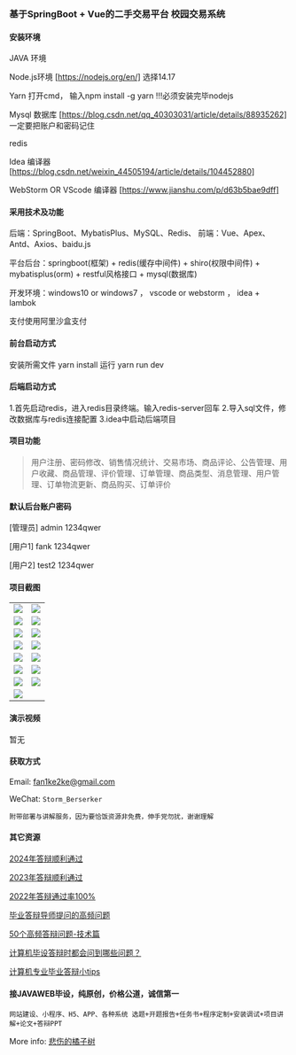 ### 基于SpringBoot + Vue的二手交易平台 校园交易系统


#### 安装环境 

JAVA 环境 

Node.js环境 [https://nodejs.org/en/] 选择14.17

Yarn 打开cmd， 输入npm install -g yarn !!!必须安装完毕nodejs 

Mysql 数据库 [https://blog.csdn.net/qq_40303031/article/details/88935262] 一定要把账户和密码记住

redis

Idea 编译器 [https://blog.csdn.net/weixin_44505194/article/details/104452880]

WebStorm OR VScode 编译器 [https://www.jianshu.com/p/d63b5bae9dff]

#### 采用技术及功能

后端：SpringBoot、MybatisPlus、MySQL、Redis、
前端：Vue、Apex、Antd、Axios、baidu.js

 
平台后台：springboot(框架) + redis(缓存中间件) + shiro(权限中间件) + mybatisplus(orm) + restful风格接口 + mysql(数据库)

开发环境：windows10 or windows7 ， vscode or webstorm ， idea + lambok

支付使用阿里沙盒支付

#### 前台启动方式

安装所需文件 yarn install 
运行 yarn run dev

#### 后端启动方式

1.首先启动redis，进入redis目录终端。输入redis-server回车
2.导入sql文件，修改数据库与redis连接配置
3.idea中启动后端项目

#### 项目功能
> 用户注册、密码修改、销售情况统计、交易市场、商品评论、公告管理、用户收藏、商品管理、评价管理、订单管理、商品类型、消息管理、用户管理、订单物流更新、商品购买、订单评价

#### 默认后台账户密码
 
[管理员]
admin
1234qwer

[用户1]
fank
1234qwer

[用户2]
test2
1234qwer

#### 项目截图

|  |  |
|---------------------|---------------------|
|![](https://fank-bucket-oss.oss-cn-beijing.aliyuncs.com/img/1698505649843.jpg) | ![](https://fank-bucket-oss.oss-cn-beijing.aliyuncs.com/img/1698505534664.jpg) |
|![](https://fank-bucket-oss.oss-cn-beijing.aliyuncs.com/img/1698505633237.jpg) | ![](https://fank-bucket-oss.oss-cn-beijing.aliyuncs.com/img/1698505694472.jpg) |
|![](https://fank-bucket-oss.oss-cn-beijing.aliyuncs.com/img/1698505622043.jpg) | ![](https://fank-bucket-oss.oss-cn-beijing.aliyuncs.com/img/1698506824199.jpg) |
|![](https://fank-bucket-oss.oss-cn-beijing.aliyuncs.com/img/1698505606122.jpg) | ![](https://fank-bucket-oss.oss-cn-beijing.aliyuncs.com/img/1698506802722.jpg) |
|![](https://fank-bucket-oss.oss-cn-beijing.aliyuncs.com/img/1698505591995.jpg) | ![](https://fank-bucket-oss.oss-cn-beijing.aliyuncs.com/img/1698505794221.jpg) |
|![](https://fank-bucket-oss.oss-cn-beijing.aliyuncs.com/img/1698505578675.jpg) | ![](https://fank-bucket-oss.oss-cn-beijing.aliyuncs.com/img/1698505719644.jpg) |
|![](https://fank-bucket-oss.oss-cn-beijing.aliyuncs.com/img/1698505558940.jpg) | ![](https://fank-bucket-oss.oss-cn-beijing.aliyuncs.com/img/1698505705165.jpg) |
|![](https://fank-bucket-oss.oss-cn-beijing.aliyuncs.com/img/1698505548846.jpg) | 


#### 演示视频

暂无

#### 获取方式

Email: fan1ke2ke@gmail.com

WeChat: `Storm_Berserker`

`附带部署与讲解服务，因为要恰饭资源非免费，伸手党勿扰，谢谢理解`

#### 其它资源

[2024年答辩顺利通过](https://berserker287.github.io/2024/06/06/2024%E5%B9%B4%E7%AD%94%E8%BE%A9%E9%A1%BA%E5%88%A9%E9%80%9A%E8%BF%87/)

[2023年答辩顺利通过](https://berserker287.github.io/2023/06/14/2023%E5%B9%B4%E7%AD%94%E8%BE%A9%E9%A1%BA%E5%88%A9%E9%80%9A%E8%BF%87/)

[2022年答辩通过率100%](https://berserker287.github.io/2022/05/25/%E9%A1%B9%E7%9B%AE%E4%BA%A4%E6%98%93%E8%AE%B0%E5%BD%95/)

[毕业答辩导师提问的高频问题](https://berserker287.github.io/2023/06/13/%E6%AF%95%E4%B8%9A%E7%AD%94%E8%BE%A9%E5%AF%BC%E5%B8%88%E6%8F%90%E9%97%AE%E7%9A%84%E9%AB%98%E9%A2%91%E9%97%AE%E9%A2%98/)

[50个高频答辩问题-技术篇](https://berserker287.github.io/2023/06/13/50%E4%B8%AA%E9%AB%98%E9%A2%91%E7%AD%94%E8%BE%A9%E9%97%AE%E9%A2%98-%E6%8A%80%E6%9C%AF%E7%AF%87/)

[计算机毕设答辩时都会问到哪些问题？](https://www.zhihu.com/question/31020988)

[计算机专业毕业答辩小tips](https://zhuanlan.zhihu.com/p/145911029)


#### 接JAVAWEB毕设，纯原创，价格公道，诚信第一

`网站建设、小程序、H5、APP、各种系统 选题+开题报告+任务书+程序定制+安装调试+项目讲解+论文+答辩PPT`

More info: [悲伤的橘子树](https://berserker287.github.io/)
